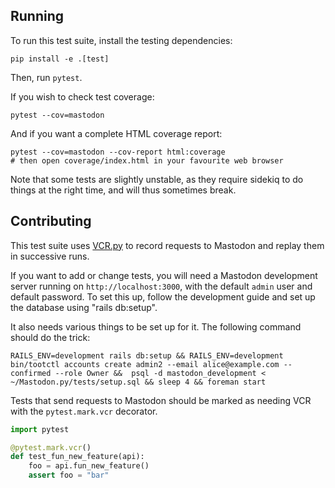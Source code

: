 ## Running

To run this test suite, install the testing dependencies:

    pip install -e .[test]

Then, run `pytest`.

If you wish to check test coverage:

    pytest --cov=mastodon

And if you want a complete HTML coverage report:

    pytest --cov=mastodon --cov-report html:coverage
    # then open coverage/index.html in your favourite web browser

Note that some tests are slightly unstable, as they require sidekiq to do things at the right time, and will thus sometimes break.

## Contributing

[VCR.py]: https://vcrpy.readthedocs.io/

This test suite uses [VCR.py][] to record requests to Mastodon and replay them in successive runs.

If you want to add or change tests, you will need a Mastodon development server running on `http://localhost:3000`, with the default `admin` user and default password.
To set this up, follow the development guide and set up the database using "rails db:setup".

It also needs various things to be set up for it. The following command should do the trick:

    RAILS_ENV=development rails db:setup && RAILS_ENV=development bin/tootctl accounts create admin2 --email alice@example.com --confirmed --role Owner &&  psql -d mastodon_development < ~/Mastodon.py/tests/setup.sql && sleep 4 && foreman start

Tests that send requests to Mastodon should be marked as needing VCR with the `pytest.mark.vcr` decorator.

```python
import pytest

@pytest.mark.vcr()
def test_fun_new_feature(api):
    foo = api.fun_new_feature()
    assert foo = "bar"
```
